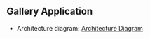 ## Gallery Application

- Architecture diagram: [Architecture Diagram](https://viewer.diagrams.net/?tags=%7B%7D&lightbox=1&highlight=0000ff&edit=_blank&layers=1&nav=1&title=GalleryAppV2.drawio&dark=auto#Uhttps%3A%2F%2Fdrive.google.com%2Fuc%3Fid%3D1cBQ02TirGbmvEeh9bH7WAss4eeB-ZTCQ%26export%3Ddownload)